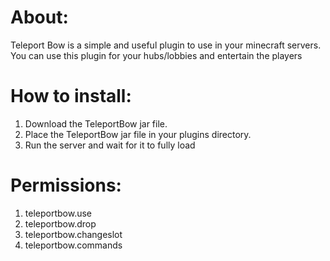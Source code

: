 # About:
Teleport Bow is a simple and useful plugin to use in your minecraft servers. You can use this plugin for your hubs/lobbies and entertain the players

# How to install: 
1. Download the TeleportBow jar file.
2. Place the TeleportBow jar file in your plugins directory.
3. Run the server and wait for it to fully load

# Permissions:
1. teleportbow.use
2. teleportbow.drop
3. teleportbow.changeslot
4. teleportbow.commands
